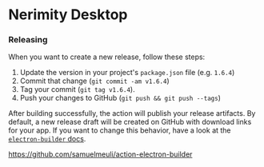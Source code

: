 # Nerimity Desktop

### Releasing

When you want to create a new release, follow these steps:

1. Update the version in your project's `package.json` file (e.g. `1.6.4`)
2. Commit that change (`git commit -am v1.6.4`)
3. Tag your commit (`git tag v1.6.4`).
4. Push your changes to GitHub (`git push && git push --tags`)

After building successfully, the action will publish your release artifacts. By default, a new release draft will be created on GitHub with download links for your app. If you want to change this behavior, have a look at the [`electron-builder` docs](https://www.electron.build).

https://github.com/samuelmeuli/action-electron-builder
